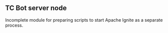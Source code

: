 TC Bot server node
------------------

Incomplete module for preparing scripts to start Apache Ignite as a separate process.